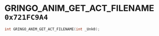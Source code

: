 # GRINGO_ANIM_GET_ACT_FILENAME `0x721FC9A4`

```cpp
int GRINGO_ANIM_GET_ACT_FILENAME(int _Unk0);
```